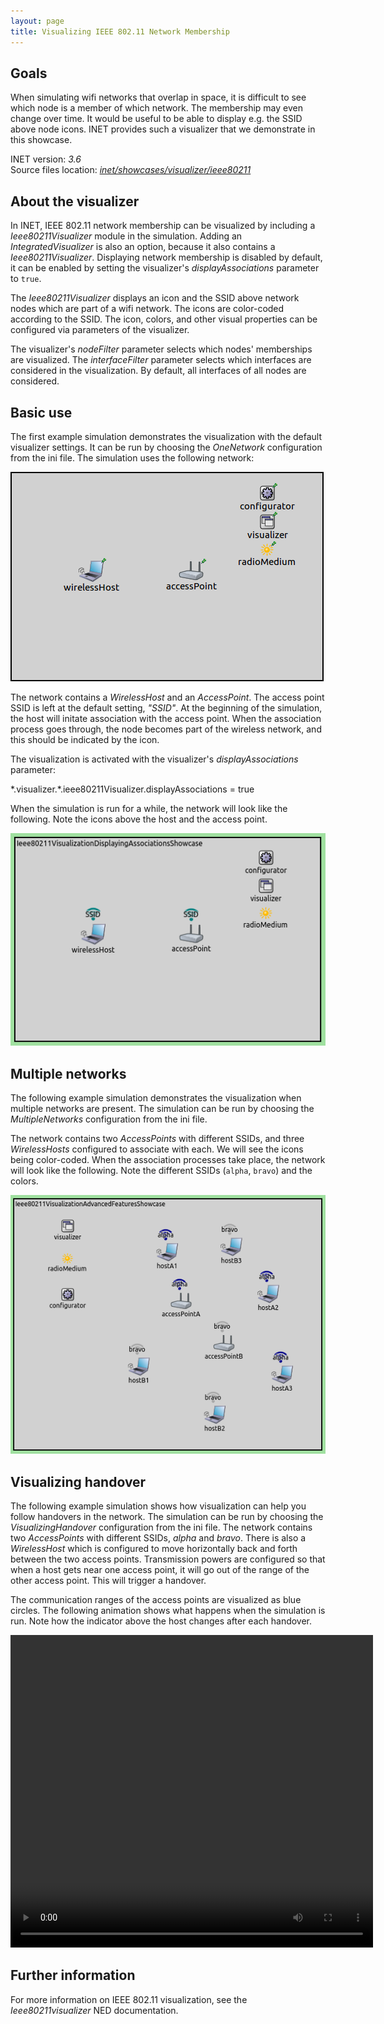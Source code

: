 ```yaml
---
layout: page
title: Visualizing IEEE 802.11 Network Membership
---
```


Goals
-----

When simulating wifi networks that overlap in space, it is difficult to
see which node is a member of which network. The membership may even
change over time. It would be useful to be able to display e.g. the SSID
above node icons. INET provides such a visualizer that we demonstrate in
this showcase.

INET version: <var>3.6</var><br>
Source files location: <a href="https://github.com/inet-framework/inet-showcases/tree/master/visualizer/ieee80211" target="_blank"><var>inet/showcases/visualizer/ieee80211</var></a>

About the visualizer
--------------------

In INET, IEEE 802.11 network membership can be visualized by including a
<var>Ieee80211Visualizer</var> module in the simulation. Adding an
<var>IntegratedVisualizer</var> is also an option, because it also
contains a <var>Ieee80211Visualizer</var>. Displaying network membership
is disabled by default, it can be enabled by setting the visualizer's
<var>displayAssociations</var> parameter to `true`.

The <var>Ieee80211Visualizer</var> displays an icon and the SSID above
network nodes which are part of a wifi network. The icons are
color-coded according to the SSID. The icon, colors, and other visual
properties can be configured via parameters of the visualizer.
<!--The icon is also displayed above nodes that create the networks, e.g. access points.-->
<!--Additionally, the icon indicates the signal strength present at the
location of a given node. TODO: how is it indicated? and how does it work?-->

The visualizer's <var>nodeFilter</var> parameter selects which nodes'
memberships are visualized. The <var>interfaceFilter</var> parameter
selects which interfaces are considered in the visualization. By
default, all interfaces of all nodes are considered.

Basic use
---------

The first example simulation demonstrates the visualization with the
default visualizer settings. It can be run by choosing the
<var>OneNetwork</var> configuration from the ini file. The simulation
uses the following network:

<img class="screen" src="simplenetwork.png">

The network contains a <var>WirelessHost</var> and an
<var>AccessPoint</var>. The access point SSID is left at the default
setting, <var>"SSID"</var>. At the beginning of the simulation, the host
will initate association with the access point. When the association
process goes through, the node becomes part of the wireless network, and
this should be indicated by the icon.

The visualization is activated with the visualizer's
<var>displayAssociations</var> parameter:

<p><div class="snippet">
*.visualizer.*.ieee80211Visualizer.displayAssociations = true
</div></p>

When the simulation is run for a while, the network will look like the
following. Note the icons above the host and the access point.

<img class="screen" src="displayassoc.png">

Multiple networks
-----------------

The following example simulation demonstrates the visualization when
multiple networks are present. The simulation can be run by choosing the
<var>MultipleNetworks</var> configuration from the ini file.

The network contains two <var>AccessPoints</var> with different SSIDs,
and three <var>WirelessHosts</var> configured to associate with each. We
will see the icons being color-coded. When the association processes
take place, the network will look like the following. Note the different
SSIDs (`alpha`, `bravo`) and the colors.

<img class="screen" src="advanced.png"> <!--
TODO
There are 2 wireless networks, with different colors.
The icon indicates signal strength. The node close to access point alpha has the strongest signal,
the node farther away from access point alpha has the second strongest.
The wall reduces the strength of the signal from access point bravo. It depends on distance as well.
So, A1 has 4 bars, A2 3 bars, B1 2 bars, B2 one bar. Or something like that.
-->

Visualizing handover
--------------------

The following example simulation shows how visualization can help you
follow handovers in the network. The simulation can be run by choosing
the <var>VisualizingHandover</var> configuration from the ini file. The
network contains two <var>AccessPoints</var> with different SSIDs,
<var>alpha</var> and <var>bravo</var>. There is also a
<var>WirelessHost</var> which is configured to move horizontally back
and forth between the two access points. Transmission powers are
configured so that when a host gets near one access point, it will go
out of the range of the other access point. This will trigger a
handover.

The communication ranges of the access points are visualized as blue
circles. The following animation shows what happens when the simulation
is run. Note how the indicator above the host changes after each
handover.

<video controls loop autoplay src="handover9.mp4" width="580" height="500" onclick="this.paused ? this.play() : this.pause();">
</video>

Further information
-------------------

For more information on IEEE 802.11 visualization, see the
<var>Ieee80211visualizer</var> NED documentation.
